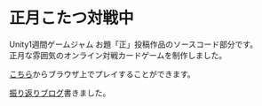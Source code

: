 # 正月こたつ対戦中

Unity1週間ゲームジャム お題「正」投稿作品のソースコード部分です。  
正月な雰囲気のオンライン対戦カードゲームを制作しました。  

[こちら](https://unityroom.com/games/syogatsu-kotatsu-taisentyu)からブラウザ上でプレイすることができます。  

[振り返りブログ](https://papyrustaro.hatenablog.jp/entry/2021/12/29/172735)書きました。  